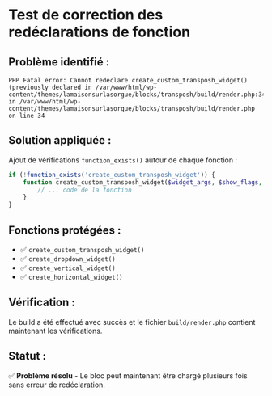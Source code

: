 # Test de correction des redéclarations de fonction

## Problème identifié :
```
PHP Fatal error: Cannot redeclare create_custom_transposh_widget() (previously declared in /var/www/html/wp-content/themes/lamaisonsurlasorgue/blocks/transposh/build/render.php:34) in /var/www/html/wp-content/themes/lamaisonsurlasorgue/blocks/transposh/build/render.php on line 34
```

## Solution appliquée :
Ajout de vérifications `function_exists()` autour de chaque fonction :

```php
if (!function_exists('create_custom_transposh_widget')) {
    function create_custom_transposh_widget($widget_args, $show_flags, $show_names, $hide_current, $style, $nofollow, $title = '') {
        // ... code de la fonction
    }
}
```

## Fonctions protégées :
- ✅ `create_custom_transposh_widget()`
- ✅ `create_dropdown_widget()`
- ✅ `create_vertical_widget()`
- ✅ `create_horizontal_widget()`

## Vérification :
Le build a été effectué avec succès et le fichier `build/render.php` contient maintenant les vérifications.

## Statut :
✅ **Problème résolu** - Le bloc peut maintenant être chargé plusieurs fois sans erreur de redéclaration.
